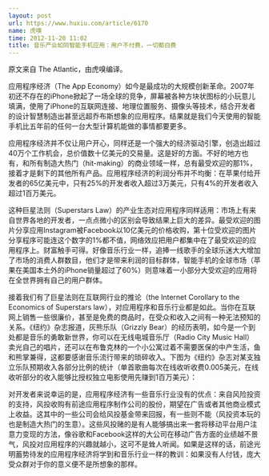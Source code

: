 ```yaml
---
layout: post
url: https://www.huxiu.com/article/6170
name: 虎嗅
time: 2012-11-20 11:02
title: 音乐产业如同智能手机应用：用户不付费，一切都白费
---
```

原文来自 The Atlantic，由虎嗅编译。

应用程序经济（The App Economy）如今是最成功的大规模创新革命。2007年初还不存在的iPhone掀起了一场全球的竞争，屏幕被各种方块状图标的小玩意儿填满，使用了iPhone的互联网连接、地理位置服务、摄像头等技术，结合开发者的设计智慧制造出甚至远超乔布斯想象的应用程序。结果就是我们今天使用的智能手机比五年前的任何一台大型计算机能做的事情都要更多。

应用程序经济并不仅让用户开心，同样还是一个强大的经济驱动引擎，创造出超过40万个工作机会，总价值数十亿美元的交易量。这是好的方面。不好的地方也有，和所有制造大热门（hit-making）的商业领域一样，总有最受欢迎的那1%，接着才是剩下的其他所有产品。应用程序经济的利润分布并不均衡：在苹果付给开发者的65亿美元中，只有25%的开发者收入超过3万美元，只有4%的开发者收入超过1百万美元。

这种巨星法则（Superstars Law）的产业生态对应用程序同样适用：市场上有来自世界各地的开发者，一点点微小的区别会导致结果上巨大的差异。最受欢迎的图片分享应用Instagram被Facebook以10亿美元的价格收购，第十位受欢迎的图片分享程序可能连这个数字的1%都不值，网络效应把用户都集中在了最受欢迎的应用程序上。财富触手可得。好像音乐行业一样，追捧一线歌手的全球乐迷大大增加了市场的消费人群数目，他们才是带来利润的目标群体，智能手机的全球市场（苹果在美国本土外的iPhone销量超过了60%）则意味着一小部分大受欢迎的应用将在全世界拥有自己的用户群体。

接着我们有了巨星法则在互联网行业的推论（the Internet Corollary to the Economics of Superstars law），对应用程序和音乐行业都是如此。当你在互联网上销售一些很廉价，甚至是免费的商品时，在受众和收入之间有一种无法预知的关系。《纽约》杂志报道，灰熊乐队（Grizzly Bear）的经历表明，如今是一个到处都是音乐的勇敢新世界，你可以在无线电城音乐厅（Radio City Music Hall）卖光自己的唱片，还可以在布鲁克林的一个小公寓过着不需要医保的中产生活，鱼和熊掌兼得，这都要感谢音乐流行带来的琐碎收入。下图为《纽约》杂志对某支独立乐队预期收入各部分比例的统计（单首歌曲每次在线收听收费0.005美元，在线收听部分的收入能够比授权独立电影使用先赚到1百万美元）：

对开发者来说幸运的是，应用程序经济有一些音乐行业没有的优点：来自风险投资的支持，风投收购有前途应用程序制作公司的股份，期望在广告或者其他商业模式上收益。这其中的一些公司会给风投基金带来回报，有一些则不能（风投资本玩的也是制造大热门的生意）。这些风投赌的是有人能够搞出来一套将移动平台用户注意力变现的方法，像谷歌和Facebook这样的大公司在移动广告方面的业绩越不景气，风投对应用程序的兴趣就越小，这可不是耸人听闻。如果是这样的话，前途光明蓄势待发的应用程序经济将学到和音乐行业一样的教训：如果没有人付钱，庞大受众群对于你的意义便不是所想象的那样。

